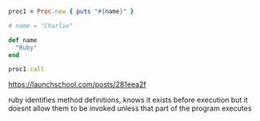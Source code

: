

```ruby
proc1 = Proc.new { puts "#{name}" }

# name = "Charlie"

def name
  "Ruby"
end

proc1.call
```

https://launchschool.com/posts/281eea2f

ruby identifies method definitions, knows it exists before execution
but it doesnt allow them to be invoked unless that part of the program executes
